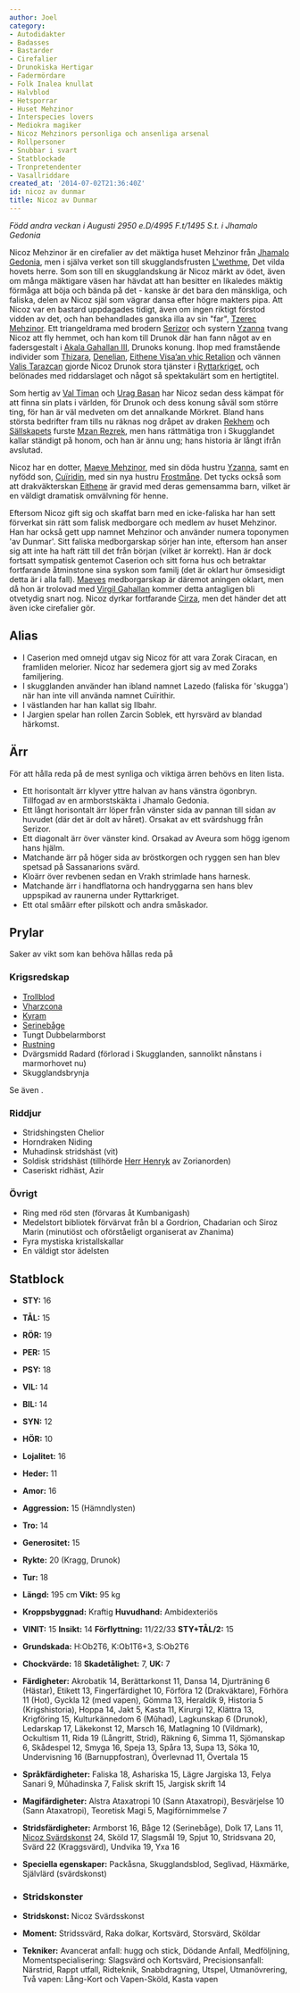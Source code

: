```yaml
---
author: Joel
category:
- Autodidakter
- Badasses
- Bastarder
- Cirefalier
- Drunokiska Hertigar
- Fadermördare
- Folk Inalea knullat
- Halvblod
- Hetsporrar
- Huset Mehzinor
- Interspecies lovers
- Mediokra magiker
- Nicoz Mehzinors personliga och ansenliga arsenal
- Rollpersoner
- Snubbar i svart
- Statblockade
- Tronpretendenter
- Vasallriddare
created_at: '2014-07-02T21:36:40Z'
id: nicoz av dunmar
title: Nicoz av Dunmar
---
```

*Född andra veckan i Augusti 2950 e.D/4995 F.t/1495 S.t. i Jhamalo Gedonia*

Nicoz Mehzinor är en cirefalier av det mäktiga huset Mehzinor från [Jhamalo Gedonia], men i själva verket son till skugglandsfrusten [L'wethme], Det vilda hovets herre. Som son till en skugglandskung är Nicoz märkt av ödet, även om många mäktigare väsen har hävdat att han besitter en likaledes mäktig förmåga att böja och bända på det - kanske är det bara den mänskliga, och faliska, delen av Nicoz själ som vägrar dansa efter högre makters pipa. Att Nicoz var en bastard uppdagades tidigt, även om ingen riktigt förstod vidden av det, och han behandlades ganska illa av sin "far", [Tzerec Mehzinor]. Ett triangeldrama med brodern [Serizor] och systern [Yzanna] tvang Nicoz att fly hemmet, och han kom till Drunok där han fann något av en fadersgestalt i [Akala Gahallan III], Drunoks konung. Ihop med framstående individer som [Thizara], [Denelian], [Eithene Visa’an vhic Retalion] och vännen [Valis Tarazcan] gjorde Nicoz Drunok stora tjänster i [Ryttarkriget], och belönades med riddarslaget och något så spektakulärt som en hertigtitel.

Som hertig av [Val Timan] och [Urag Basan] har Nicoz sedan dess kämpat för att finna sin plats i världen, för Drunok och dess konung såväl som större ting, för han är väl medveten om det annalkande Mörkret. Bland hans största bedrifter fram tills nu räknas nog dråpet av draken [Rekhem] och [Sällskapets] furste [Mzan Rezrek], men hans rättmätiga tron i Skugglandet kallar ständigt på honom, och han är ännu ung; hans historia är långt ifrån avslutad.

Nicoz har en dotter, [Maeve Mehzinor], med sin döda hustru [Yzanna][1], samt en nyfödd son, [Cuïridin], med sin nya hustru [Frostmåne]. Det tycks också som att drakväkterskan [Eithene][Eithene Visa’an vhic Retalion] är gravid med deras gemensamma barn, vilket är en väldigt dramatisk omvälvning för henne.

Eftersom Nicoz gift sig och skaffat barn med en icke-faliska har han sett förverkat sin rätt som falisk medborgare och medlem av huset Mehzinor. Han har också gett upp namnet Mehzinor och använder numera toponymen 'av Dunmar'. Sitt faliska medborgarskap sörjer han inte, eftersom han anser sig att inte ha haft rätt till det från början (vilket är korrekt). Han är dock fortsatt sympatisk gentemot Caserion och sitt forna hus och betraktar fortfarande åtminstone sina syskon som familj (det är oklart hur ömsesidigt detta är i alla fall). [Maeves][Maeve Mehzinor] medborgarskap är däremot aningen oklart, men då hon är trolovad med [Virgil Gahallan] kommer detta antagligen bli otvetydig snart nog. Nicoz dyrkar fortfarande [Cirza], men det händer det att även icke cirefalier gör.

## Alias

-   I Caserion med omnejd utgav sig Nicoz för att vara Zorak Ciracan, en framliden melorier. Nicoz har sedemera gjort sig av med Zoraks familjering.
-   I skugglanden använder han ibland namnet Lazedo (faliska för 'skugga') när han inte vill använda namnet Cuïrithir.
-   I västlanden har han kallat sig Ilbahr.
-   I Jargien spelar han rollen Zarcin Soblek, ett hyrsvärd av blandad härkomst.

## Ärr

För att hålla reda på de mest synliga och viktiga ärren behövs en liten lista.

-   Ett horisontalt ärr klyver yttre halvan av hans vänstra ögonbryn. Tillfogad av en armborstskäkta i Jhamalo Gedonia.
-   Ett långt horisontalt ärr löper från vänster sida av pannan till sidan av huvudet (där det är dolt av håret). Orsakat av ett svärdshugg från Serizor.
-   Ett diagonalt ärr över vänster kind. Orsakad av Aveura som högg igenom hans hjälm.
-   Matchande ärr på höger sida av bröstkorgen och ryggen sen han blev spetsad på Sassanarions svärd.
-   Kloärr över revbenen sedan en Vrakh strimlade hans harnesk.
-   Matchande ärr i handflatorna och handryggarna sen hans blev uppspikad av raunerna under Ryttarkriget.
-   Ett otal småärr efter pilskott och andra småskador.

## Prylar

Saker av vikt som kan behöva hållas reda på

### Krigsredskap

-   [Trollblod]
-   [Vharzcona]
-   [Kyram]
-   [Serinebåge]
-   Tungt Dubbelarmborst
-   [Rustning]
-   Dvärgsmidd Radard (förlorad i Skugglanden, sannolikt nånstans i marmorhovet nu)
-   Skugglandsbrynja

Se även .

### Riddjur

-   Stridshingsten Chelior
-   Horndraken Niding
-   Muhadinsk stridshäst (vit)
-   Soldisk stridshäst (tillhörde [Herr Henryk] av Zorianorden)
-   Caseriskt ridhäst, Azir

### Övrigt

-   Ring med röd sten (förvaras åt Kumbanigash)
-   Medelstort bibliotek förvärvat från bl a Gordrion, Chadarian och Siroz Marin (minutiöst och oförståeligt organiserat av Zhanima)
-   Fyra mystiska kristallskallar
-   En väldigt stor ädelsten

## Statblock

 - **STY:** 16
 - **TÅL:** 15
 - **RÖR:** 19
 - **PER:** 15
 - **PSY:** 18
 - **VIL:** 14
 - **BIL:** 14
 - **SYN:** 12
 - **HÖR:** 10
 - **Lojalitet:** 16
 - **Heder:** 11
 - **Amor:** 16
 - **Aggression:** 15 (Hämndlysten)
 - **Tro:** 14
 - **Generositet:** 15
 - **Rykte:** 20 (Kragg, Drunok)
 - **Tur:** 18
 - **Längd:** 195 cm **Vikt:** 95 kg
 - **Kroppsbyggnad:** Kraftig **Huvudhand:** Ambidexteriös

 - **VINIT:** 15 **Insikt:** 14 **Förflyttning:** 11/22/33 **STY+TÅL/2:** 15
 - **Grundskada:** H:Ob2T6, K:Ob1T6+3, S:Ob2T6
 - **Chockvärde:** 18 **Skadetålighet:** 7, **UK:** 7

 - **Färdigheter:** Akrobatik 14, Berättarkonst 11, Dansa 14, Djurträning 6 (Hästar), Etikett 13, Fingerfärdighet 10, Förföra 12 (Drakväktare), Förhöra 11 (Hot), Gyckla 12 (med vapen), Gömma 13, Heraldik 9, Historia 5 (Krigshistoria), Hoppa 14, Jakt 5, Kasta 11, Kirurgi 12, Klättra 13, Krigföring 15, Kulturkännedom 6 (Mûhad), Lagkunskap 6 (Drunok), Ledarskap 17, Läkekonst 12, Marsch 16, Matlagning 10 (Vildmark), Ockultism 11, Rida 19 (Långritt, Strid), Räkning 6, Simma 11, Sjömanskap 6, Skådespel 12, Smyga 16, Speja 13, Spåra 13, Supa 13, Söka 10, Undervisning 16 (Barnuppfostran), Överlevnad 11, Övertala 15

 - **Språkfärdigheter:** Faliska 18, Ashariska 15, Lägre Jargiska 13, Felya Sanari 9, Mûhadinska 7, Falisk skrift 15, Jargisk skrift 14

 - **Magifärdigheter:** Alstra Ataxatropi 10 (Sann Ataxatropi), Besvärjelse 10 (Sann Ataxatropi), Teoretisk Magi 5, Magiförnimmelse 7

 - **Stridsfärdigheter:** Armborst 16, Båge 12 (Serinebåge), Dolk 17, Lans 11, [Nicoz Svärdskonst] 24, Sköld 17, Slagsmål 19, Spjut 10, Stridsvana 20, Svärd 22 (Kraggsvärd), Undvika 19, Yxa 16

 - **Speciella egenskaper:** Packåsna, Skugglandsblod, Seglivad, Häxmärke, Självlärd (svärdskonst)

 - ### Stridskonster

 - **Stridskonst:** Nicoz Svärdsskonst
 - **Moment:** Stridssvärd, Raka dolkar, Kortsvärd, Storsvärd, Sköldar
 - **Tekniker:** Avancerat anfall: hugg och stick, Dödande Anfall, Medföljning, Momentspecialisering: Slagsvärd och Kortsvärd, Precisionsanfall: Närstrid, Rappt utfall, Ridteknik, Snabbdragning, Utspel, Utmanövrering, Två vapen: Lång-Kort och Vapen-Sköld, Kasta vapen

  [Jhamalo Gedonia]: Jhamalo_Gedonia
  [L'wethme]: Lwethme
  [Tzerec Mehzinor]: Tzerec_Mehzinor
  [Serizor]: Serizor_Mehzinor
  [Yzanna]: Yzanna_Mehzinor
  [Akala Gahallan III]: Akala_Gahallan_III
  [Thizara]: Thizara
  [Denelian]: Denelian
  [Eithene Visa’an vhic Retalion]: Eithene_Visaan_vhic_Retalion
  [Valis Tarazcan]: Valis_Tarazcan
  [Ryttarkriget]: Ryttarkriget
  [Val Timan]: Val_Timan
  [Urag Basan]: Urag_Basan
  [Rekhem]: Rekhem
  [Sällskapets]: Sällskapet
  [Mzan Rezrek]: Mzan_Rezrek
  [Maeve Mehzinor]: Maeve_Mehzinor
  [1]: Yzanna
  [Cuïridin]: Cuïridin
  [Frostmåne]: Frostmåne
  [Virgil Gahallan]: Virgil_Gahallan
  [Cirza]: Cirza
  [Trollblod]: Trollblod
  [Vharzcona]: Vharzcona
  [Kyram]: Brödrasvärden
  [Serinebåge]: Nicoz_båge
  [Rustning]: Nicoz_Rustning
  [Herr Henryk]: Herr_Henryk
  [Nicoz Svärdskonst]: Nicoz_Svärdskonst